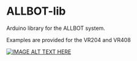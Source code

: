 # ALLBOT-lib
Arduino library for the ALLBOT system.

Examples are provided for the VR204 and VR408

[![IMAGE ALT TEXT HERE](http://img.youtube.com/vi/9dHtW0immKg/0.jpg)](http://www.youtube.com/watch?v=9dHtW0immKg)
